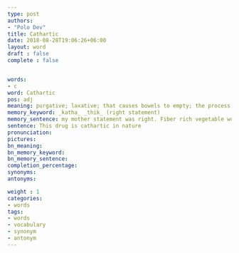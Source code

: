 ```yaml
---
type: post
authors:
- "Polo Dev"
title: Cathartic
date: 2018-08-28T19:06:26+06:00
layout: word
draft : false
complete : false


words:
- c
word: Cathartic
pos: adj
meaning: purgative; laxative; that causes bowels to empty; the process of releasing strong feelings(anger, hate);
memory_keyword: _katha_ _thik_ (right statement)
memory_sentence: my mother statement was right. Fiber rich vegetable working as purgative/laxative.
sentence: This drug is cathartic in nature
pronunciation:
pictures:
bn_meaning:
bn_memory_keyword:
bn_memory_sentence:
completion_percentage:
synonyms:
antonyms:

weight : 1
categories:
- words
tags:
- words
- vocabulary
- synonym
- antonym
---
```

